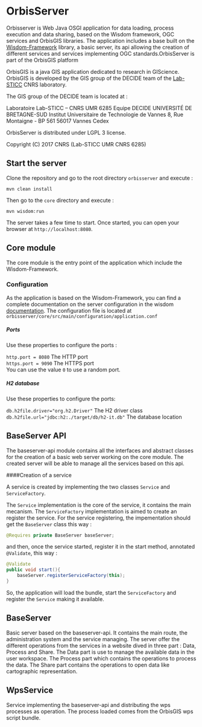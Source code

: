 # OrbisServer
Orbisserver is Web Java OSGI application for data loading, process execution and data sharing, based on the Wisdom framework, OGC 
services and OrbisGIS libraries. The application includes a base built on the [Wisdom-Framework](http://wisdom-framework.org) library, a basic server, 
its api allowing the creation of different services and services implementing OGC standards.OrbisServer is part of the OrbisGIS platform

OrbisGIS is a java GIS application dedicated to research in GIScience.
OrbisGIS is developed by the GIS group of the DECIDE team of the
[Lab-STICC](http://www.lab-sticc.fr/) CNRS laboratory.

The GIS group of the DECIDE team is located at :

Laboratoire Lab-STICC – CNRS UMR 6285
Equipe DECIDE
UNIVERSITÉ DE BRETAGNE-SUD
Institut Universitaire de Technologie de Vannes
8, Rue Montaigne - BP 561 56017 Vannes Cedex

OrbisServer is distributed under LGPL 3 license.

Copyright (C) 2017 CNRS (Lab-STICC UMR CNRS 6285)

## Start the server

Clone the repository and go to the root directory `orbisserver`
and execute :
```
mvn clean install
```
Then go to the `core` directory and execute :

```
mvn wisdom:run
```
The server takes a few time to start.
Once started, you can open your browser at `http://localhost:8080`.


## Core module

The core module is the entry point of the application which include the Wisdom-Framework.

### Configuration

As the application is based on the Wisdom-Framework, you can find a complete 
documentation on the server configuration in the wisdom [documentation](http://wisdom-framework.org/reference/0.10.0/index.html).
The configuration file is located at `orbisserver/core/src/main/configuration/application.conf`

##### Ports
Use these properties to configure the ports :

`http.port = 8080`  The HTTP port<br />
`https.port = 9090`  The HTTPS port<br />
You can use the value `0` to use a random port.

##### H2 database
Use these properties to configure the ports:

`db.h2file.driver="org.h2.Driver"` The H2 driver class<br />
`db.h2file.url="jdbc:h2:./target/db/h2-it.db"` The database location<br />


## BaseServer API

The baseserver-api module contains all the interfaces and abstract classes for the creation of a basic web
server working on the core module. The created server will be able to manage all the services
based on this api.

####Creation of a service

A service is created by implementing the two classes `Service` and `ServiceFactory`.

The `Service` implementation is the core of the service, it contains the main mecanism.
The `ServiceFactory` implementation is aimed to create an register the service. For the service registering, 
the impementation should get the `BaseServer` class this way : 
``` java
@Requires private BaseServer baseServer;
```
and then, once the service started, register it in the start method, annotated `@Validate`, this way : 
``` java
@Validate
public void start(){
    baseServer.registerServiceFactory(this);
}
```

So, the application will load the bundle, start the `ServiceFactory` and register the `Service` making it available.

## BaseServer

Basic server based on the baseserver-api. It contains the main route, the administration system and
the service managing. The server offer the different operations from the services in a website dived in three
part : Data, Process and Share.
The Data part is use to manage the available data in the user workspace.
The Process part which contains the operations to process the data.
The Share part contains the operations to open data like cartographic representation.

## WpsService

Service implementing the baseserver-api and distributing the wps processes as operation.
The process loaded comes from the OrbisGIS wps script bundle.